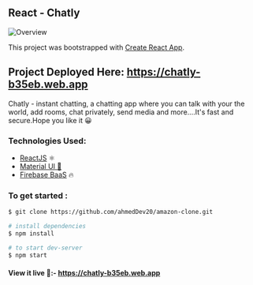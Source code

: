 ## React - Chatly

![Overview](https://i.ibb.co/yhJcw1G/screenshot.png)

This project was bootstrapped with [Create React App](https://github.com/facebook/create-react-app).

## Project Deployed Here: https://chatly-b35eb.web.app

Chatly - instant chatting, a chatting app where you can talk with your the world, add rooms, chat privately, send media and more....It's fast and secure.Hope you like it 😀

### Technologies Used:

- <a href="https://reactjs.org/">ReactJS</a> ⚛
- <a href="https://material-ui.com/">Material UI 🎨</a>
- <a href="https://firebase.google.com/docs/">Firebase BaaS</a> 🔥

### To get started :

```sh
$ git clone https://github.com/ahmedDev20/amazon-clone.git

# install dependencies
$ npm install

# to start dev-server
$ npm start
```

#### View it live 🔴:- https://chatly-b35eb.web.app

